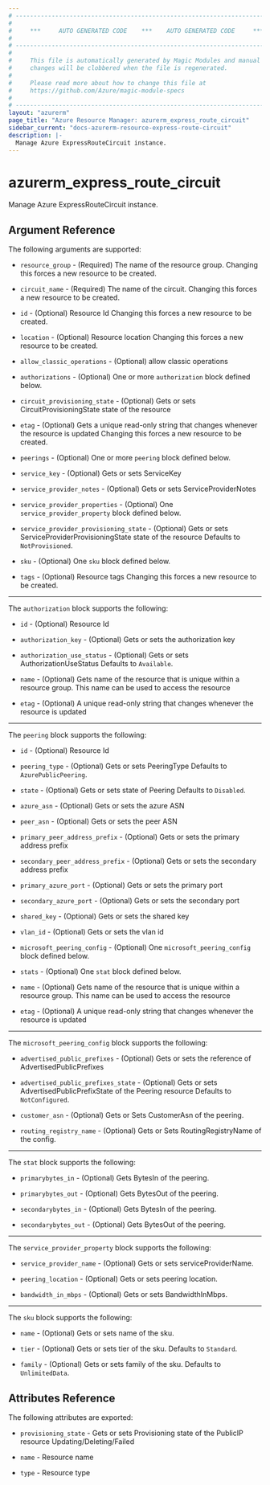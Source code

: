 ```yaml
---
# ----------------------------------------------------------------------------
#
#     ***     AUTO GENERATED CODE    ***    AUTO GENERATED CODE     ***
#
# ----------------------------------------------------------------------------
#
#     This file is automatically generated by Magic Modules and manual
#     changes will be clobbered when the file is regenerated.
#
#     Please read more about how to change this file at
#     https://github.com/Azure/magic-module-specs
#
# ----------------------------------------------------------------------------
layout: "azurerm"
page_title: "Azure Resource Manager: azurerm_express_route_circuit"
sidebar_current: "docs-azurerm-resource-express-route-circuit"
description: |-
  Manage Azure ExpressRouteCircuit instance.
---
```


# azurerm_express_route_circuit

Manage Azure ExpressRouteCircuit instance.


## Argument Reference

The following arguments are supported:

* `resource_group` - (Required) The name of the resource group. Changing this forces a new resource to be created.

* `circuit_name` - (Required) The name of the circuit. Changing this forces a new resource to be created.

* `id` - (Optional) Resource Id Changing this forces a new resource to be created.

* `location` - (Optional) Resource location Changing this forces a new resource to be created.

* `allow_classic_operations` - (Optional) allow classic operations

* `authorizations` - (Optional) One or more `authorization` block defined below.

* `circuit_provisioning_state` - (Optional) Gets or sets CircuitProvisioningState state of the resource

* `etag` - (Optional) Gets a unique read-only string that changes whenever the resource is updated Changing this forces a new resource to be created.

* `peerings` - (Optional) One or more `peering` block defined below.

* `service_key` - (Optional) Gets or sets ServiceKey

* `service_provider_notes` - (Optional) Gets or sets ServiceProviderNotes

* `service_provider_properties` - (Optional) One `service_provider_property` block defined below.

* `service_provider_provisioning_state` - (Optional) Gets or sets ServiceProviderProvisioningState state of the resource Defaults to `NotProvisioned`.

* `sku` - (Optional) One `sku` block defined below.

* `tags` - (Optional) Resource tags Changing this forces a new resource to be created.

---

The `authorization` block supports the following:

* `id` - (Optional) Resource Id

* `authorization_key` - (Optional) Gets or sets the authorization key

* `authorization_use_status` - (Optional) Gets or sets AuthorizationUseStatus Defaults to `Available`.

* `name` - (Optional) Gets name of the resource that is unique within a resource group. This name can be used to access the resource

* `etag` - (Optional) A unique read-only string that changes whenever the resource is updated

---

The `peering` block supports the following:

* `id` - (Optional) Resource Id

* `peering_type` - (Optional) Gets or sets PeeringType Defaults to `AzurePublicPeering`.

* `state` - (Optional) Gets or sets state of Peering Defaults to `Disabled`.

* `azure_asn` - (Optional) Gets or sets the azure ASN

* `peer_asn` - (Optional) Gets or sets the peer ASN

* `primary_peer_address_prefix` - (Optional) Gets or sets the primary address prefix

* `secondary_peer_address_prefix` - (Optional) Gets or sets the secondary address prefix

* `primary_azure_port` - (Optional) Gets or sets the primary port

* `secondary_azure_port` - (Optional) Gets or sets the secondary port

* `shared_key` - (Optional) Gets or sets the shared key

* `vlan_id` - (Optional) Gets or sets the vlan id

* `microsoft_peering_config` - (Optional) One `microsoft_peering_config` block defined below.

* `stats` - (Optional) One `stat` block defined below.

* `name` - (Optional) Gets name of the resource that is unique within a resource group. This name can be used to access the resource

* `etag` - (Optional) A unique read-only string that changes whenever the resource is updated


---

The `microsoft_peering_config` block supports the following:

* `advertised_public_prefixes` - (Optional) Gets or sets the reference of AdvertisedPublicPrefixes

* `advertised_public_prefixes_state` - (Optional) Gets or sets AdvertisedPublicPrefixState of the Peering resource Defaults to `NotConfigured`.

* `customer_asn` - (Optional) Gets or Sets CustomerAsn of the peering.

* `routing_registry_name` - (Optional) Gets or Sets RoutingRegistryName of the config.

---

The `stat` block supports the following:

* `primarybytes_in` - (Optional) Gets BytesIn of the peering.

* `primarybytes_out` - (Optional) Gets BytesOut of the peering.

* `secondarybytes_in` - (Optional) Gets BytesIn of the peering.

* `secondarybytes_out` - (Optional) Gets BytesOut of the peering.

---

The `service_provider_property` block supports the following:

* `service_provider_name` - (Optional) Gets or sets serviceProviderName.

* `peering_location` - (Optional) Gets or sets peering location.

* `bandwidth_in_mbps` - (Optional) Gets or sets BandwidthInMbps.

---

The `sku` block supports the following:

* `name` - (Optional) Gets or sets name of the sku.

* `tier` - (Optional) Gets or sets tier of the sku. Defaults to `Standard`.

* `family` - (Optional) Gets or sets family of the sku. Defaults to `UnlimitedData`.

## Attributes Reference

The following attributes are exported:

* `provisioning_state` - Gets or sets Provisioning state of the PublicIP resource Updating/Deleting/Failed

* `name` - Resource name

* `type` - Resource type
